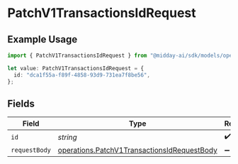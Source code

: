 # PatchV1TransactionsIdRequest

## Example Usage

```typescript
import { PatchV1TransactionsIdRequest } from "@midday-ai/sdk/models/operations";

let value: PatchV1TransactionsIdRequest = {
  id: "dca1f55a-f89f-4858-93d9-731ea7f8be56",
};
```

## Fields

| Field                                                                                                      | Type                                                                                                       | Required                                                                                                   | Description                                                                                                |
| ---------------------------------------------------------------------------------------------------------- | ---------------------------------------------------------------------------------------------------------- | ---------------------------------------------------------------------------------------------------------- | ---------------------------------------------------------------------------------------------------------- |
| `id`                                                                                                       | *string*                                                                                                   | :heavy_check_mark:                                                                                         | N/A                                                                                                        |
| `requestBody`                                                                                              | [operations.PatchV1TransactionsIdRequestBody](../../models/operations/patchv1transactionsidrequestbody.md) | :heavy_minus_sign:                                                                                         | N/A                                                                                                        |